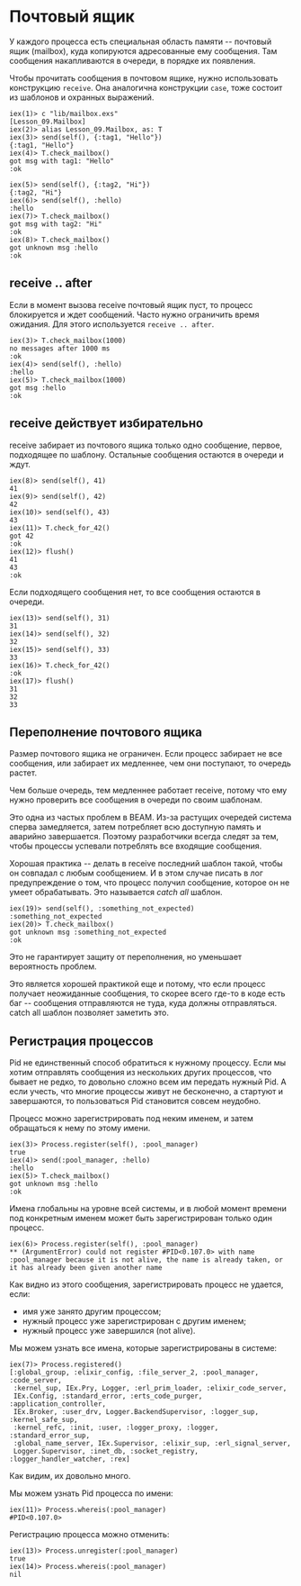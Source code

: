 # Почтовый ящик

У каждого процесса есть специальная область памяти -- почтовый ящик (mailbox), куда копируются адресованные ему сообщения. Там сообщения накапливаются в очереди, в порядке их появления.

Чтобы прочитать сообщения в почтовом ящике, нужно использовать конструкцию `receive`. Она аналогична конструкции `case`, тоже состоит из шаблонов и охранных выражений.

```
iex(1)> c "lib/mailbox.exs"
[Lesson_09.Mailbox]
iex(2)> alias Lesson_09.Mailbox, as: T
iex(3)> send(self(), {:tag1, "Hello"})
{:tag1, "Hello"}
iex(4)> T.check_mailbox()
got msg with tag1: "Hello"
:ok

iex(5)> send(self(), {:tag2, "Hi"})
{:tag2, "Hi"}
iex(6)> send(self(), :hello)
:hello
iex(7)> T.check_mailbox()
got msg with tag2: "Hi"
:ok
iex(8)> T.check_mailbox()
got unknown msg :hello
:ok
```

## receive .. after

Если в момент вызова receive почтовый ящик пуст, то процесс блокируется и ждет сообщений. Часто нужно ограничить время ожидания. Для этого используется `receive .. after`.

```
iex(3)> T.check_mailbox(1000)
no messages after 1000 ms
:ok
iex(4)> send(self(), :hello)
:hello
iex(5)> T.check_mailbox(1000)
got msg :hello
:ok
```

## receive действует избирательно

receive забирает из почтового ящика только одно сообщение, первое, подходящее по шаблону. Остальные сообщения остаются в очереди и ждут.

```
iex(8)> send(self(), 41)
41
iex(9)> send(self(), 42)
42
iex(10)> send(self(), 43)
43
iex(11)> T.check_for_42()
got 42
:ok
iex(12)> flush()
41
43
:ok
```

Если подходящего сообщения нет, то все сообщения остаются в очереди.

```
iex(13)> send(self(), 31)
31
iex(14)> send(self(), 32)
32
iex(15)> send(self(), 33)
33
iex(16)> T.check_for_42()
:ok
iex(17)> flush()
31
32
33
```


## Переполнение почтового ящика

Размер почтового ящика не ограничен. Если процесс забирает не все сообщения, или забирает их медленнее, чем они поступают, то очередь растет.

Чем больше очередь, тем медленнее работает receive, потому что ему нужно проверить все сообщения в очереди по своим шаблонам. 

Это одна из частых проблем в BEAM. Из-за растущих очередей система сперва замедляется, затем потребляет всю доступную память и аварийно завершается. Поэтому разработчики всегда следят за тем, чтобы процессы успевали потреблять все входящие сообщения. 

Хорошая практика -- делать в receive последний шаблон такой, чтобы он совпадал с любым сообщением. И в этом случае писать в лог предупреждение о том, что процесс получил сообщение, которое он не умеет обрабатывать. Это называется *catch all* шаблон.

```
iex(19)> send(self(), :something_not_expected)
:something_not_expected
iex(20)> T.check_mailbox()
got unknown msg :something_not_expected
:ok
```

Это не гарантирует защиту от переполнения, но уменьшает вероятность проблем. 

Это является хорошей практикой еще и потому, что если процесс получает неожиданные сообщения, то скорее всего где-то в коде есть баг -- сообщения отправляются не туда, куда должны отправляться. catch all шаблон позволяет заметить это. 


## Регистрация процессов

Pid не единственный способ обратиться к нужному процессу. Если мы хотим отправлять сообщения из нескольких других процессов, что бывает не редко, то довольно сложно всем им передать нужный Pid. А если учесть, что многие процессы живут не бесконечно, а стартуют и завершаются, то пользоваться Pid становится совсем неудобно. 

Процесс можно зарегистрировать под неким именем, и затем обращаться к нему по этому имени. 

```
iex(3)> Process.register(self(), :pool_manager)
true
iex(4)> send(:pool_manager, :hello)
:hello
iex(5)> T.check_mailbox()
got unknown msg :hello
:ok
```

Имена глобальны на уровне всей системы, и в любой момент времени под конкретным именем может быть зарегистрирован только один процесс.

```
iex(6)> Process.register(self(), :pool_manager)
** (ArgumentError) could not register #PID<0.107.0> with name :pool_manager because it is not alive, the name is already taken, or it has already been given another name
```

Как видно из этого сообщения, зарегистрировать процесс не удается, если:
- имя уже занято другим процессом;
- нужный процесс уже зарегистрирован с другим именем;
- нужный процесс уже завершился (not alive).

Мы можем узнать все имена, которые зарегистрированы в системе:

```
iex(7)> Process.registered()
[:global_group, :elixir_config, :file_server_2, :pool_manager, :code_server,
 :kernel_sup, IEx.Pry, Logger, :erl_prim_loader, :elixir_code_server,
 IEx.Config, :standard_error, :erts_code_purger, :application_controller,
 IEx.Broker, :user_drv, Logger.BackendSupervisor, :logger_sup, :kernel_safe_sup,
 :kernel_refc, :init, :user, :logger_proxy, :logger, :standard_error_sup,
 :global_name_server, IEx.Supervisor, :elixir_sup, :erl_signal_server,
 Logger.Supervisor, :inet_db, :socket_registry, :logger_handler_watcher, :rex]
```

Как видим, их довольно много.

Мы можем узнать Pid процесса по имени:

```
iex(11)> Process.whereis(:pool_manager)
#PID<0.107.0>
```

Регистрацию процесса можно отменить:

```
iex(13)> Process.unregister(:pool_manager)
true
iex(14)> Process.whereis(:pool_manager)
nil
```
